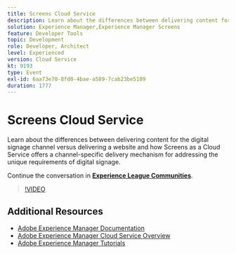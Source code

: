 ```yaml
---
title: Screens Cloud Service
description: Learn about the differences between delivering content for the digital signage channel versus delivering a website and how Screens as a Cloud Service offers a channel-specific delivery mechanism for addressing the unique requirements of digital signage.
solution: Experience Manager,Experience Manager Screens
feature: Developer Tools
topic: Development
role: Developer, Architect
level: Experienced
version: Cloud Service
kt: 9193
type: Event
exl-id: 6aa73e70-8fd0-4bae-a589-7cab23be5109
duration: 1777
---
```

# Screens Cloud Service

Learn about the differences between delivering content for the digital signage channel versus delivering a website and how Screens as a Cloud Service offers a channel-specific delivery mechanism for addressing the unique requirements of digital signage.

Continue the conversation in **[Experience League Communities](https://adobe.ly/3umX8Be)**.

>[!VIDEO](https://video.tv.adobe.com/v/337885/?quality=12&learn=on&hidetitle=true)

## Additional Resources

- [Adobe Experience Manager Documentation](https://experienceleague.adobe.com/docs/experience-manager-cloud-service.html)
- [Adobe Experience Manager Cloud Service Overview](https://experienceleague.adobe.com/docs/experience-manager-cloud-service/overview/home.html)
- [Adobe Experience Manager Tutorials](https://experienceleague.adobe.com/docs/experience-manager-tutorials.html)
